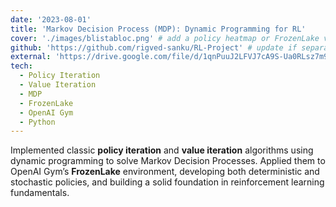 ```yaml
---
date: '2023-08-01'
title: 'Markov Decision Process (MDP): Dynamic Programming for RL'
cover: './images/blistabloc.png' # add a policy heatmap or FrozenLake visualization
github: 'https://github.com/rigved-sanku/RL-Project' # update if separate repo
external: 'https://drive.google.com/file/d/1qnPuuJ2LFVJ7cA9S-Ua0RLsz7m9WTay1/view'
tech:
  - Policy Iteration
  - Value Iteration
  - MDP
  - FrozenLake
  - OpenAI Gym
  - Python
---
```


Implemented classic **policy iteration** and **value iteration** algorithms using dynamic programming to solve Markov Decision Processes. Applied them to OpenAI Gym’s **FrozenLake** environment, developing both deterministic and stochastic policies, and building a solid foundation in reinforcement learning fundamentals.
